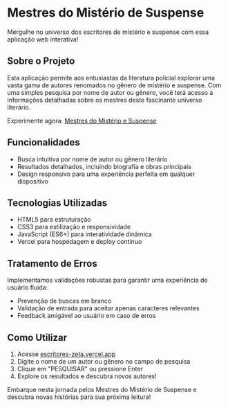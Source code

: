 # Mestres do Mistério de Suspense

Mergulhe no universo dos escritores de mistério e suspense com essa aplicação web interativa!

## Sobre o Projeto

Esta aplicação permite aos entusiastas da literatura policial explorar uma vasta gama de autores renomados no gênero de mistério e suspense. Com uma simples pesquisa por nome de autor ou gênero, você terá acesso a informações detalhadas sobre os mestres deste fascinante universo literário.

Experimente agora: [Mestres do Mistério e Suspense](https://escritores-zeta.vercel.app)

## Funcionalidades

- Busca intuitiva por nome de autor ou gênero literário
- Resultados detalhados, incluindo biografia e obras principais
- Design responsivo para uma experiência perfeita em qualquer dispositivo

## Tecnologias Utilizadas

- HTML5 para estruturação
- CSS3 para estilização e responsividade
- JavaScript (ES6+) para interatividade dinâmica
- Vercel para hospedagem e deploy contínuo

## Tratamento de Erros

Implementamos validações robustas para garantir uma experiência de usuário fluida:

- Prevenção de buscas em branco
- Validação de entrada para aceitar apenas caracteres relevantes
- Feedback amigável ao usuário em caso de erros

## Como Utilizar

1. Acesse [escritores-zeta.vercel.app](https://escritores-zeta.vercel.app)
2. Digite o nome de um autor ou gênero no campo de pesquisa
3. Clique em "PESQUISAR" ou pressione Enter
4. Explore os resultados e descubra novos autores!

Embarque nesta jornada pelos Mestres do Mistério de Suspense e descubra novas histórias para sua próxima leitura!
